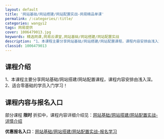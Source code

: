 ```yaml
---
layout: default
title: '网站基础/网站搭建/网站配置实战-网易精品单课'
permalink: /:categories/:title/
categories: wangyi2
tags: 网易提供
cover: 1006479013.jpg
keywords: 精选网课,网易云课堂,网站基础/网站搭建/网站配置实战
description: "1、本课程主要分享网站基础/网站搭建/网站配置课程，课程内容安排由浅入深。2、适合零基础的学员入门学习！网站基础/网站搭建/网站配置实战"
classid: 1006479013
---
```


## 课程介绍

1、本课程主要分享网站基础/网站搭建/网站配置课程，课程内容安排由浅入深。
2、适合零基础的学员入门学习！

## 课程内容与报名入口

部分课程 **限时** 折扣中，课程内容详细介绍见：[网站基础/网站搭建/网站配置实战-详情介绍](https://study.163.com/course/introduction/1006479013.htm?share=1&shareId=1025206652&utm_campaign=share&utm_medium=iphoneShare&utm_source=&utm_u=1025206652)

**优惠报名入口**：[网站基础/网站搭建/网站配置实战-报名学习](https://study.163.com/course/introduction/1006479013.htm?share=1&shareId=1025206652&utm_campaign=share&utm_medium=iphoneShare&utm_source=&utm_u=1025206652)

